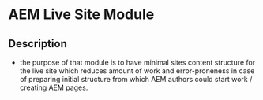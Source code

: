 # AEM Live Site Module

## Description

* the purpose of that module is to have minimal sites content structure for the live site which reduces amount of work and error-proneness in case of preparing initial structure from which AEM authors could start work / creating AEM pages.
